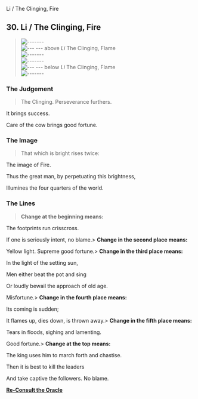Li / The Clinging, Fire
## 30. Li / The Clinging, Fire
> ![-------](../images/yangU.gif)   
> ![--- ---](../images/yinU.gif) above _Li_ The Clinging, Flame  
> ![-------](../images/yangU.gif)   
> ![-------](../images/yangU.gif)   
> ![--- ---](../images/yinU.gif) below _Li_ The Clinging, Flame  
> ![-------](../images/yangU.gif)
### The Judgement
> The Clinging. Perseverance furthers.  
>  It brings success.  
>  Care of the cow brings good fortune.
### The Image
> That which is bright rises twice:  
>  The image of Fire.  
>  Thus the great man, by perpetuating this brightness,  
>  Illumines the four quarters of the world.
### The Lines
> **Change at the beginning means:**  
>  The footprints run crisscross.  
>  If one is seriously intent, no blame.> **Change in the second place means:**  
>  Yellow light. Supreme good fortune.> **Change in the third place means:**  
>  In the light of the setting sun,  
>  Men either beat the pot and sing  
>  Or loudly bewail the approach of old age.  
>  Misfortune.> **Change in the fourth place means:**  
>  Its coming is sudden;  
>  It flames up, dies down, is thrown away.> **Change in the fifth place means:**  
>  Tears in floods, sighing and lamenting.  
>  Good fortune.> **Change at the top means:**  
>  The king uses him to march forth and chastise.  
>  Then it is best to kill the leaders  
>  And take captive the followers. No blame.

**[Re-Consult the Oracle](../index.html)**

